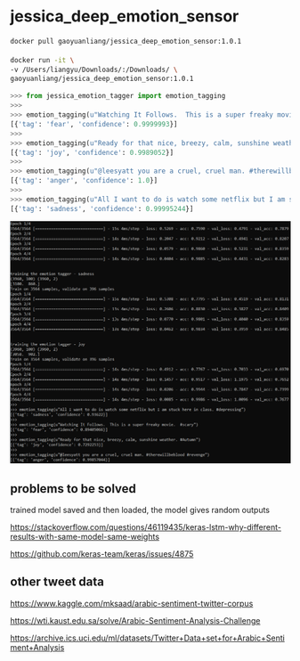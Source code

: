 # jessica_deep_emotion_sensor

```bash
docker pull gaoyuanliang/jessica_deep_emotion_sensor:1.0.1

docker run -it \
-v /Users/liangyu/Downloads/:/Downloads/ \
gaoyuanliang/jessica_deep_emotion_sensor:1.0.1
```

```python
>>> from jessica_emotion_tagger import emotion_tagging
>>> 
>>> emotion_tagging(u"Watching It Follows.  This is a super freaky movie.  #scary")
[{'tag': 'fear', 'confidence': 0.9999993}]
>>> 
>>> emotion_tagging(u"Ready for that nice, breezy, calm, sunshine weather. #Autumn")
[{'tag': 'joy', 'confidence': 0.9989052}]
>>> 
>>> emotion_tagging(u"@leesyatt you are a cruel, cruel man. #therewillbeblood #revenge")
[{'tag': 'anger', 'confidence': 1.0}]
>>> 
>>> emotion_tagging(u"All I want to do is watch some netflix but I am stuck here in class. #depressing")
[{'tag': 'sadness', 'confidence': 0.99995244}]
```

![alt text](WeChat%20Screenshot_20210105231138.png)


## problems to be solved

trained model saved and then loaded, the model gives random outputs

https://stackoverflow.com/questions/46119435/keras-lstm-why-different-results-with-same-model-same-weights

https://github.com/keras-team/keras/issues/4875

## other tweet data

https://www.kaggle.com/mksaad/arabic-sentiment-twitter-corpus

https://wti.kaust.edu.sa/solve/Arabic-Sentiment-Analysis-Challenge 

https://archive.ics.uci.edu/ml/datasets/Twitter+Data+set+for+Arabic+Sentiment+Analysis
